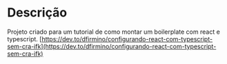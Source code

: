 # Descrição
Projeto criado para um tutorial de como montar um boilerplate com react e typescript.
[https://dev.to/dfirmino/configurando-react-com-typescript-sem-cra-ifk](https://dev.to/dfirmino/configurando-react-com-typescript-sem-cra-ifk)
